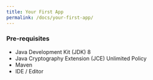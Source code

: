 ```yaml
---
title: Your First App
permalink: /docs/your-first-app/
---
```


### Pre-requisites

- Java Development Kit (JDK) 8
- Java Cryptography Extension (JCE) Unlimited Policy
- Maven
- IDE / Editor